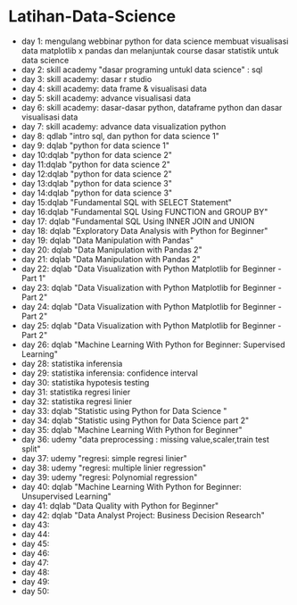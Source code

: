 # Latihan-Data-Science

- day 1: mengulang webbinar python for data science membuat visualisasi data matplotlib x pandas dan melanjuntak course dasar statistik untuk data science
- day 2: skill academy "dasar programing untukl data science" : sql
- day 3: skill academy: dasar r studio
- day 4: skill academy: data frame & visualisasi data
- day 5: skill academy: advance visualisasi data
- day 6: skill academy: dasar-dasar python, dataframe python dan dasar visualisasi data
- day 7: skill academy: advance data visualization python
- day 8: qdlab "intro sql, dan python for data science 1"
- day 9: dqlab "python for data science 1"
- day 10:dqlab "python for data science 2"
- day 11:dqlab "python for data science 2"
- day 12:dqlab "python for data science 2"
- day 13:dqlab "python for data science 3"
- day 14:dqlab "python for data science 3"
- day 15:dqlab "Fundamental SQL with SELECT Statement"
- day 16:dqlab "Fundamental SQL Using FUNCTION and GROUP BY"
- day 17: dqlab "Fundamental SQL Using INNER JOIN and UNION
- day 18: dqlab "Exploratory Data Analysis with Python for Beginner"
- day 19: dqlab "Data Manipulation with Pandas"
- day 20: dqlab "Data Manipulation with Pandas 2"
- day 21: dqlab "Data Manipulation with Pandas 2"
- day 22: dqlab "Data Visualization with Python Matplotlib for Beginner - Part 1"
- day 23: dqlab "Data Visualization with Python Matplotlib for Beginner - Part 2"
- day 24: dqlab "Data Visualization with Python Matplotlib for Beginner - Part 2"
- day 25: dqlab "Data Visualization with Python Matplotlib for Beginner - Part 2"
- day 26: dqlab "Machine Learning With Python for Beginner: Supervised Learning"
- day 28: statistika inferensia
- day 29: statistika inferensia: confidence interval
- day 30: statistika hypotesis testing
- day 31: statistika regresi linier
- day 32: statistika regresi linier
- day 33: dqlab "Statistic using Python for Data Science "
- day 34: dqlab "Statistic using Python for Data Science part 2"
- day 35: dqlab "Machine Learning With Python for Beginner"
- day 36: udemy "data preprocessing : missing value,scaler,train test split"
- day 37: udemy "regresi: simple regresi linier" 
- day 38: udemy "regresi: multiple linier regression"
- day 39: udemy "regresi: Polynomial regression"
- day 40: dqlab "Machine Learning With Python for Beginner: Unsupervised Learning"
- day 41: dqlab "Data Quality with Python for Beginner"
- day 42: dqlab "Data Analyst Project: Business Decision Research"
- day 43:
- day 44:
- day 45:
- day 46:
- day 47:
- day 48:
- day 49:
- day 50: